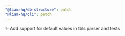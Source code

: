 ```yaml
---
"@liam-hq/db-structure": patch
"@liam-hq/cli": patch
---
```


✨ Add support for default values in tbls parser and tests

